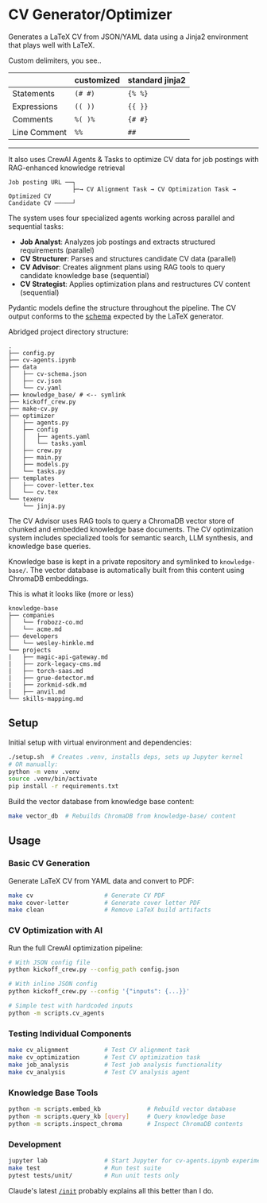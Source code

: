 # CV Generator/Optimizer

Generates a LaTeX CV from JSON/YAML data using a Jinja2 environment that plays well with LaTeX.

Custom delimiters, you see..

|              | customized | standard jinja2 |
| ------------ | ---------- | --------------- |
| Statements   | `(# #)`    | `{% %}`         |
| Expressions  | `(( ))`    | `{{ }}`         |
| Comments     | `%( )%`    | `{# #}`         |
| Line Comment | `%%`       | `##`            |

---

It also uses CrewAI Agents & Tasks to optimize CV data for job postings with RAG-enhanced knowledge retrieval

```
Job posting URL ──┐
                  ├─→ CV Alignment Task → CV Optimization Task → Optimized CV
Candidate CV ─────┘
```

The system uses four specialized agents working across parallel and sequential tasks:

- **Job Analyst**: Analyzes job postings and extracts structured requirements (parallel)
- **CV Structurer**: Parses and structures candidate CV data (parallel)
- **CV Advisor**: Creates alignment plans using RAG tools to query candidate knowledge base (sequential)
- **CV Strategist**: Applies optimization plans and restructures CV content (sequential)

Pydantic models define the structure throughout the pipeline. The CV output conforms to the [schema](https://github.com/evokateur/cv-agents/blob/main/data/cv-schema.json) expected by the LaTeX generator.

Abridged project directory structure:

```
.
├── config.py
├── cv-agents.ipynb
├── data
│   ├── cv-schema.json
│   ├── cv.json
│   └── cv.yaml
├── knowledge_base/ # <-- symlink
├── kickoff_crew.py
├── make-cv.py
├── optimizer
│   ├── agents.py
│   ├── config
│   │   ├── agents.yaml
│   │   └── tasks.yaml
│   ├── crew.py
│   ├── main.py
│   ├── models.py
│   └── tasks.py
├── templates
│   ├── cover-letter.tex
│   └── cv.tex
└── texenv
    └── jinja.py
```

The CV Advisor uses RAG tools to query a ChromaDB vector store of chunked and embedded knowledge base documents. The CV optimization system includes specialized tools for semantic search, LLM synthesis, and knowledge base queries.

Knowledge base is kept in a private repository and symlinked to `knowledge-base/`. The vector database is automatically built from this content using ChromaDB embeddings.

This is what it looks like (more or less)

```
knowledge-base
├── companies
│   └── frobozz-co.md
│   └── acme.md
├── developers
│   └── wesley-hinkle.md
└── projects
|   ├── magic-api-gateway.md
|   ├── zork-legacy-cms.md
|   ├── torch-saas.md
|   ├── grue-detector.md
|   ├── zorkmid-sdk.md
|   ├── anvil.md
└── skills-mapping.md
```

## Setup

Initial setup with virtual environment and dependencies:

```bash
./setup.sh  # Creates .venv, installs deps, sets up Jupyter kernel
# OR manually:
python -m venv .venv
source .venv/bin/activate
pip install -r requirements.txt
```

Build the vector database from knowledge base content:

```bash
make vector_db  # Rebuilds ChromaDB from knowledge-base/ content
```

## Usage

### Basic CV Generation

Generate LaTeX CV from YAML data and convert to PDF:

```bash
make cv                    # Generate CV PDF
make cover-letter          # Generate cover letter PDF
make clean                 # Remove LaTeX build artifacts
```

### CV Optimization with AI

Run the full CrewAI optimization pipeline:

```bash
# With JSON config file
python kickoff_crew.py --config_path config.json

# With inline JSON config
python kickoff_crew.py --config '{"inputs": {...}}'

# Simple test with hardcoded inputs
python -m scripts.cv_agents
```

### Testing Individual Components

```bash
make cv_alignment          # Test CV alignment task
make cv_optimization       # Test CV optimization task
make job_analysis          # Test job analysis functionality
make cv_analysis           # Test CV analysis agent
```

### Knowledge Base Tools

```bash
python -m scripts.embed_kb             # Rebuild vector database
python -m scripts.query_kb [query]     # Query knowledge base
python -m scripts.inspect_chroma       # Inspect ChromaDB contents
```

### Development

```bash
jupyter lab                # Start Jupyter for cv-agents.ipynb experimentation
make test                  # Run test suite
pytest tests/unit/         # Run unit tests only
```

Claude's latest [`/init`](/CLAUDE.md) probably explains all this better than I do.
